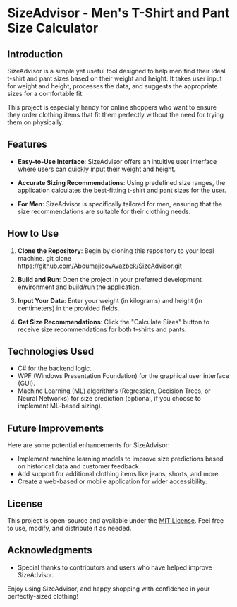 # SizeAdvisor - Men's T-Shirt and Pant Size Calculator

## Introduction
SizeAdvisor is a simple yet useful tool designed to help men find their ideal t-shirt and pant sizes based on their weight and height. It takes user input for weight and height, processes the data, and suggests the appropriate sizes for a comfortable fit.

This project is especially handy for online shoppers who want to ensure they order clothing items that fit them perfectly without the need for trying them on physically.

## Features
- **Easy-to-Use Interface**: SizeAdvisor offers an intuitive user interface where users can quickly input their weight and height.

- **Accurate Sizing Recommendations**: Using predefined size ranges, the application calculates the best-fitting t-shirt and pant sizes for the user.

- **For Men**: SizeAdvisor is specifically tailored for men, ensuring that the size recommendations are suitable for their clothing needs.

## How to Use
1. **Clone the Repository**: Begin by cloning this repository to your local machine.
git clone https://github.com/AbdumajidovAvazbek/SizeAdvisor.git

2. **Build and Run**: Open the project in your preferred development environment and build/run the application.

3. **Input Your Data**: Enter your weight (in kilograms) and height (in centimeters) in the provided fields.

4. **Get Size Recommendations**: Click the "Calculate Sizes" button to receive size recommendations for both t-shirts and pants.

## Technologies Used
- C# for the backend logic.
- WPF (Windows Presentation Foundation) for the graphical user interface (GUI).
- Machine Learning (ML) algorithms (Regression, Decision Trees, or Neural Networks) for size prediction (optional, if you choose to implement ML-based sizing).

## Future Improvements
Here are some potential enhancements for SizeAdvisor:
- Implement machine learning models to improve size predictions based on historical data and customer feedback.
- Add support for additional clothing items like jeans, shorts, and more.
- Create a web-based or mobile application for wider accessibility.

## License
This project is open-source and available under the [MIT License](LICENSE). Feel free to use, modify, and distribute it as needed.

## Acknowledgments
- Special thanks to contributors and users who have helped improve SizeAdvisor.

Enjoy using SizeAdvisor, and happy shopping with confidence in your perfectly-sized clothing!
